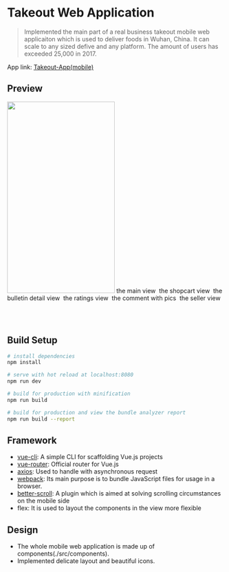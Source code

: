 

# Takeout Web Application
> Implemented the main part of a real business takeout mobile web applicaiton which is used to deliver foods in Wuhan, China. It can scale to any sized defive and any platform. The amount of users has exceeded 25,000 in 2017.


<span>App link: <a href="http://www.zityuen.com:8080">Takeout-App(mobile)</a></span>
## Preview
<img width="250" height="445" src="https://github.com/Zityuen/Takeout-Web-App/blob/master/preview/1.png">
<span>the main view</span>

<img src="https://github.com/Zityuen/Takeout-Web-App/blob/master/preview/2.png" alt="">
<span>the shopcart view</span>

<img src="https://github.com/Zityuen/Takeout-Web-App/blob/master/preview/3.png" alt="">
<span>the bulletin detail view</span>

<img src="https://github.com/Zityuen/Takeout-Web-App/blob/master/preview/4.png" alt="">
<span>the ratings view</span>

<img src="https://github.com/Zityuen/Takeout-Web-App/blob/master/preview/6.png" alt="">
<span>the comment with pics</span>

<img src="https://github.com/Zityuen/Takeout-Web-App/blob/master/preview/5.png" alt="">
<span>the seller view</span>




<br></br>
## Build Setup

``` bash
# install dependencies
npm install

# serve with hot reload at localhost:8080
npm run dev

# build for production with minification
npm run build

# build for production and view the bundle analyzer report
npm run build --report
```


## Framework
<ul>
  <li><a href="https://github.com/vuejs/vue-cli">vue-cli</a>: A simple CLI for scaffolding Vue.js projects</li>
  <li><a href="https://github.com/vuejs/vue-router">vue-router</a>: Official router for Vue.js</li>
  <li><a href="https://github.com/axios/axios">axios</a>: Used to handle with asynchronous request</li>
  <li><a href="https://github.com/webpack/webpack">webpack</a>: Its main purpose is to bundle JavaScript files for usage in a browser.</li>
  <li><a href="https://github.com/ustbhuangyi/better-scroll">better-scroll</a>: A plugin which is aimed at solving scrolling circumstances on the mobile side</li>
  <li>flex: It is used to layout the components in the view more flexible</li>
</ul>

## Design
<ul>
  <li>The whole mobile web application is made up of components(./src/components).</li>
  <li>Implemented delicate layout and beautiful icons.</li>
</ul>
